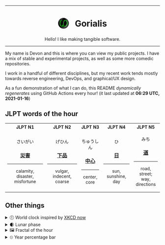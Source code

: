 ***

<h1 align="center">
<sub>
    <img src="readme/resources/avatar.png" height="36">
</sub>
&nbsp;
Gorialis
</h1>
<p align="center">
Hello! I like making tangible software.
</p>

***

My name is Devon and this is where you can view my public projects. I have a mix of stable and experimental projects, as well as some more comedic repositories.

I work in a handful of different disciplines, but my recent work tends mostly towards reverse engineering, DevOps, and graphical/UX design.

As a fun demonstration of what I can do, this README *dynamically regenerates* using GitHub Actions every hour! (it last updated at **06:29 UTC, 2021-01-16**)

<h2>JLPT words of the hour</h2>
<table>
    <tr>
        <th>JLPT N1</th>
        <th>JLPT N2</th>
        <th>JLPT N3</th>
        <th>JLPT N4</th>
        <th>JLPT N5</th>
    </tr>
    <tr>
        <td>
            <p align="center">さいがい</p>
            <h3 align="center"><b><a href="https://jisho.org/search/%E7%81%BD%E5%AE%B3">災害</a></b></h3>
            <hr>
            <p align="center">calamity,<wbr> disaster,<wbr> misfortune</p>
        </td>
        <td>
            <p align="center">げひん</p>
            <h3 align="center"><b><a href="https://jisho.org/search/%E4%B8%8B%E5%93%81">下品</a></b></h3>
            <hr>
            <p align="center">vulgar,<wbr> indecent,<wbr> coarse</p>
        </td>
        <td>
            <p align="center">ちゅうしん</p>
            <h3 align="center"><b><a href="https://jisho.org/search/%E4%B8%AD%E5%BF%83">中心</a></b></h3>
            <hr>
            <p align="center">center,<wbr> core</p>
        </td>
        <td>
            <p align="center">ひ</p>
            <h3 align="center"><b><a href="https://jisho.org/search/%E6%97%A5">日</a></b></h3>
            <hr>
            <p align="center">sun,<wbr> sunshine,<wbr> day</p>
        </td>
        <td>
            <p align="center">みち</p>
            <h3 align="center"><b><a href="https://jisho.org/search/%E9%81%93">道</a></b></h3>
            <hr>
            <p align="center">road,<wbr> street;<br> way,<wbr> directions</p>
        </td>
    </tr>
</table>

<h2>Other things</h2>
<details>
<summary>🕕  World clock inspired by <a href="https://xkcd.com/now">XKCD now</a></summary>

> <img src="generated/now.png" width="512">

</details>
<details>
<summary>🌒 Lunar phase</summary>

The moon is approximately 12.41% through its phase (Waxing Crescent).

</details>
<details>
<summary>&#x1f5bc; Fractal of the hour</summary>

> <img src="generated/fractal.png" width="512">

</details>
<details>
<summary>&#x23f2; Year percentage bar</summary>
<pre><code>2021 [▁▁▁▁▁▁▁▁▁▁▁▁▁▁▁▁▁▁▁▁] 4.18%</code></pre>
</details>
